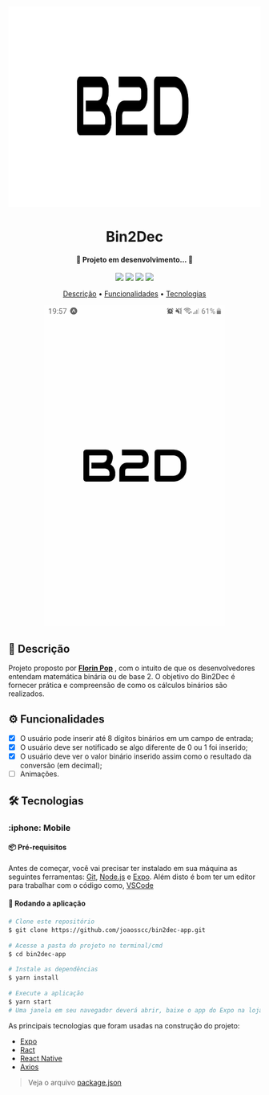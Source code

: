 <p align="center">
  <img src="https://github.com/joaosscc/bin2dec-app/blob/main/img-readme/bin2dec.svg" height="400" width="1280">
</p>

<h1 align="center">Bin2Dec</h1>

<h4 align="center"> 
	🚧  Projeto em desenvolvimento...  🚧
</h4>

<p align="center">
 <img src="https://img.shields.io/github/issues/joaosscc/bin2dec-app?style=for-the-badge"/>
 <img src="https://img.shields.io/github/forks/joaosscc/bin2dec-app?style=for-the-badge"/>
 <img src="https://img.shields.io/github/stars/joaosscc/bin2dec-app?style=for-the-badge"/>
 <img src="https://img.shields.io/github/license/joaosscc/bin2dec-app?style=for-the-badge"/>
</p>

<p align="center">
 <a href="#descricao">Descrição</a> •
 <a href="#funcionalidades">Funcionalidades</a> • 
 <a href="#tecnologias">Tecnologias</a>
</p>

<p align="center">
  <img src="https://github.com/joaosscc/bin2dec-app/blob/main/img-readme/bin2dec.gif">
</p>

<h2 id="descricao">📝 Descrição</h2>

<p>
  Projeto proposto por <strong><a href="https://github.com/florinpop17/app-ideas">Florin Pop</a></strong> , com o intuito de que os desenvolvedores entendam matemática binária ou de base 2. O objetivo do Bin2Dec é fornecer prática e compreensão de como os cálculos binários são realizados.
</p>

<h2 id="funcionalidades">
  <g-emoji class="g-emoji" alias="gear" fallback-src="https://github.githubassets.com/images/icons/emoji/unicode/2699.png">⚙️</g-emoji>
  Funcionalidades
</h2>

- [x] O usuário pode inserir até 8 dígitos binários em um campo de entrada;
- [x] O usuário deve ser notificado se algo diferente de 0 ou 1 foi inserido;
- [x] O usuário deve ver o valor binário inserido assim como o resultado da conversão (em decimal);
- [ ] Animações.

<h2 id="tecnologias">
  <g-emoji class="g-emoji" alias="hammer_and_wrench" fallback-src="https://github.githubassets.com/images/icons/emoji/unicode/1f6e0.png">🛠</g-emoji>
  Tecnologias
</h2>

<h3>:iphone: Mobile</h3>

<h4>📦 Pré-requisitos</h4>

Antes de começar, você vai precisar ter instalado em sua máquina as seguintes ferramentas: [Git](https://git-scm.com), [Node.js](https://nodejs.org/en/) e [Expo](https://docs.expo.io/). Além disto é bom ter um editor para trabalhar com o código como, [VSCode](https://code.visualstudio.com/)

<h4>🎲 Rodando a aplicação</h4>

```bash
# Clone este repositório
$ git clone https://github.com/joaosscc/bin2dec-app.git
```
```bash
# Acesse a pasta do projeto no terminal/cmd
$ cd bin2dec-app
```
```bash
# Instale as dependências
$ yarn install
```
```bash
# Execute a aplicação
$ yarn start
# Uma janela em seu navegador deverá abrir, baixe o app do Expo na loja do seu smartphone e escaneie o QR code no seu navegador.
```
<p>
  As principais tecnologias que foram usadas na construção do projeto:
</p>

- [Expo](https://expo.io/)
- [Ract](https://pt-br.reactjs.org/)
- [React Native](https://reactnative.dev/)
- [Axios](https://github.com/axios/axios)

<blockquote>
  <p>Veja o arquivo <a href="https://github.com/joaosscc/bin2dec-app/blob/main/package.json">package.json</a></p>
</blockquote>

